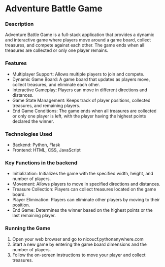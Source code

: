 # Adventure Battle Game

### Description

Adventure Battle Game is a full-stack application that provides a dynamic and interactive game where players move around a game board, collect treasures, and compete against each other. The game ends when all treasures are collected or only one player remains.

### Features

- Multiplayer Support: Allows multiple players to join and compete.
- Dynamic Game Board: A game board that updates as players move, collect treasures, and eliminate each other.
- Interactive Gameplay: Players can move in different directions and distances.
- Game State Management: Keeps track of player positions, collected treasures, and remaining players.
- End Game Conditions: The game ends when all treasures are collected or only one player is left, with the player having the highest points declared the winner.


### Technologies Used

- Backend: Python, Flask
- Frontend: HTML, CSS, JavaScript


### Key Functions in the backend 

- Initialization: Initializes the game with the specified width, height, and number of players.
- Movement: Allows players to move in specified directions and distances.
- Treasure Collection: Players can collect treasures located on the game board.
- Player Elimination: Players can eliminate other players by moving to their position.
- End Game: Determines the winner based on the highest points or the last remaining player.


### Running the Game

1. Open your web browser and go to nicoucf.pythonanywhere.com
2. Start a new game by entering the game board dimensions and the number of players.
3. Follow the on-screen instructions to move your player and collect treasures.
